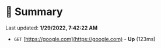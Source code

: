 # 📖 Summary
Last updated: **1/29/2022, 7:42:22 AM**

- `GET` [https://google.com](https://google.com) - **Up** (123ms)
